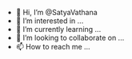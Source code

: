 - 👋 Hi, I’m @SatyaVathana
- 👀 I’m interested in ...
- 🌱 I’m currently learning ...
- 💞️ I’m looking to collaborate on ...
- 📫 How to reach me ...

<!---
SatyaVathana/SatyaVathana is a ✨ special ✨ repository because its `README.md` (this file) appears on your GitHub profile.
You can click the Preview link to take a look at your changes.
--->
